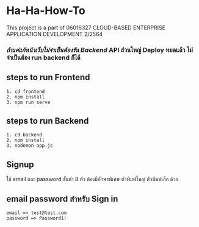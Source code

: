 # Ha-Ha-How-To
This project is a part of 06016327 CLOUD-BASED ENTERPRISE APPLICATION DEVELOPMENT 2/2564

### ***ถ้าแค่แก้หน้าเว็บไม่จำเป็นต้องรัน Backend*** API ส่วนใหญ่ Deploy หมดแล้ว ไม่จำเป็นต้อง run backend ก็ได้
## steps to run Frontend
```
1. cd frontend
2. npm install
3. npm run serve
```
## steps to run Backend
```
1. cd backend
2. npm install
3. nodemon app.js
```

## Signup 
ใช้ email และ password ขั้นต่ำ 8 ตัว ต้องมีอักษรพิเศษ ตัวพิมพ์ใหญ่ ตัวพิมพ์เล็ก ด้วย

## email password สำหรับ Sign in
```
email => test@test.com
password => Password1!
```
